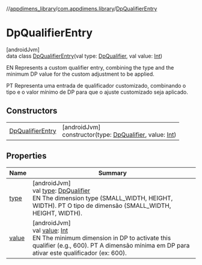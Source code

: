 //[appdimens_library](../../../index.md)/[com.appdimens.library](../index.md)/[DpQualifierEntry](index.md)

# DpQualifierEntry

[androidJvm]\
data class [DpQualifierEntry](index.md)(val type: [DpQualifier](../-dp-qualifier/index.md), val value: [Int](https://kotlinlang.org/api/core/kotlin-stdlib/kotlin/-int/index.html))

EN Represents a custom qualifier entry, combining the type and the minimum DP value for the custom adjustment to be applied.

PT Representa uma entrada de qualificador customizado, combinando o tipo e o valor mínimo de DP para que o ajuste customizado seja aplicado.

## Constructors

| | |
|---|---|
| [DpQualifierEntry](-dp-qualifier-entry.md) | [androidJvm]<br>constructor(type: [DpQualifier](../-dp-qualifier/index.md), value: [Int](https://kotlinlang.org/api/core/kotlin-stdlib/kotlin/-int/index.html)) |

## Properties

| Name | Summary |
|---|---|
| [type](type.md) | [androidJvm]<br>val [type](type.md): [DpQualifier](../-dp-qualifier/index.md)<br>EN The dimension type (SMALL_WIDTH, HEIGHT, WIDTH).     PT O tipo de dimensão (SMALL_WIDTH, HEIGHT, WIDTH). |
| [value](value.md) | [androidJvm]<br>val [value](value.md): [Int](https://kotlinlang.org/api/core/kotlin-stdlib/kotlin/-int/index.html)<br>EN The minimum dimension in DP to activate this qualifier (e.g., 600).     PT A dimensão mínima em DP para ativar este qualificador (ex: 600). |